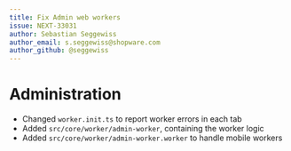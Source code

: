 ```yaml
---
title: Fix Admin web workers
issue: NEXT-33031
author: Sebastian Seggewiss
author_email: s.seggewiss@shopware.com
author_github: @seggewiss
---
```

# Administration
* Changed `worker.init.ts` to report worker errors in each tab
* Added `src/core/worker/admin-worker`, containing the worker logic
* Added `src/core/worker/admin-worker.worker` to handle mobile workers
